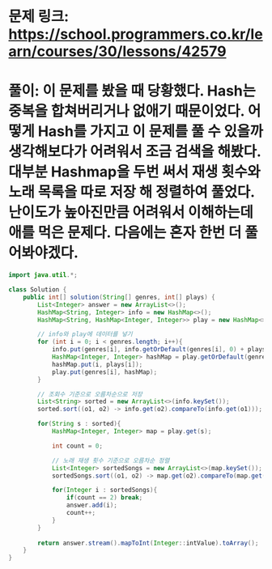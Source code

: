 # 문제 링크: https://school.programmers.co.kr/learn/courses/30/lessons/42579
# 풀이: 이 문제를 봤을 때 당황했다. Hash는 중복을 합쳐버리거나 없애기 때문이었다. 어떻게 Hash를 가지고 이 문제를 풀 수 있을까 생각해보다가 어려워서 조금 검색을 해봤다. 대부분 Hashmap을 두번 써서 재생 횟수와 노래 목록을 따로 저장 해 정렬하여 풀었다. 난이도가 높아진만큼 어려워서 이해하는데 애를 먹은 문제다. 다음에는 혼자 한번 더 풀어봐야겠다.

```java
import java.util.*;

class Solution {
    public int[] solution(String[] genres, int[] plays) {
        List<Integer> answer = new ArrayList<>();
        HashMap<String, Integer> info = new HashMap<>();
        HashMap<String, HashMap<Integer, Integer>> play = new HashMap<>();

        // info와 play에 데이터를 넣기
        for (int i = 0; i < genres.length; i++){
            info.put(genres[i], info.getOrDefault(genres[i], 0) + plays[i]);
            HashMap<Integer, Integer> hashMap = play.getOrDefault(genres[i], new HashMap<>());
            hashMap.put(i, plays[i]);
            play.put(genres[i], hashMap);
        }

        // 조회수 기준으로 오름차순으로 저장
        List<String> sorted = new ArrayList<>(info.keySet());
        sorted.sort((o1, o2) -> info.get(o2).compareTo(info.get(o1)));

        for(String s : sorted){
            HashMap<Integer, Integer> map = play.get(s);

            int count = 0;

            // 노래 재생 횟수 기준으로 오름차순 정렬
            List<Integer> sortedSongs = new ArrayList<>(map.keySet());
            sortedSongs.sort((o1, o2) -> map.get(o2).compareTo(map.get(o1)));

            for(Integer i : sortedSongs){
                if(count == 2) break;
                answer.add(i);
                count++;
            }
        }
        
        return answer.stream().mapToInt(Integer::intValue).toArray();
    }
}
```